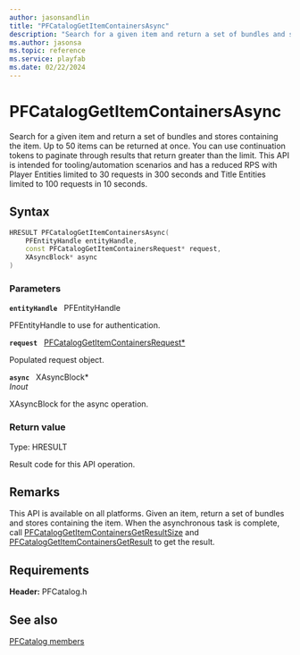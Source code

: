 ```yaml
---
author: jasonsandlin
title: "PFCatalogGetItemContainersAsync"
description: "Search for a given item and return a set of bundles and stores containing the item. Up to 50 items can be returned at once. You can use continuation tokens to paginate through results that return greater than the limit. This API is intended for tooling/automation scenarios and has a reduced RPS with Player Entities limited to 30 requests in 300 seconds and Title Entities limited to 100 requests in 10 seconds."
ms.author: jasonsa
ms.topic: reference
ms.service: playfab
ms.date: 02/22/2024
---
```


# PFCatalogGetItemContainersAsync  

Search for a given item and return a set of bundles and stores containing the item. Up to 50 items can be returned at once. You can use continuation tokens to paginate through results that return greater than the limit. This API is intended for tooling/automation scenarios and has a reduced RPS with Player Entities limited to 30 requests in 300 seconds and Title Entities limited to 100 requests in 10 seconds.  

## Syntax  
  
```cpp
HRESULT PFCatalogGetItemContainersAsync(  
    PFEntityHandle entityHandle,  
    const PFCatalogGetItemContainersRequest* request,  
    XAsyncBlock* async  
)  
```  
  
### Parameters  
  
**`entityHandle`** &nbsp; PFEntityHandle  
  
PFEntityHandle to use for authentication.  
  
**`request`** &nbsp; [PFCatalogGetItemContainersRequest*](../../pfcatalogtypes/structs/pfcataloggetitemcontainersrequest.md)  
  
Populated request object.  
  
**`async`** &nbsp; XAsyncBlock*  
*_Inout_*  
  
XAsyncBlock for the async operation.  
  
  
### Return value
Type: HRESULT
  
Result code for this API operation.
  
## Remarks  
  
This API is available on all platforms. Given an item, return a set of bundles and stores containing the item. When the asynchronous task is complete, call [PFCatalogGetItemContainersGetResultSize](pfcataloggetitemcontainersgetresultsize.md) and [PFCatalogGetItemContainersGetResult](pfcataloggetitemcontainersgetresult.md) to get the result.
  
## Requirements  
  
**Header:** PFCatalog.h
  
## See also  
[PFCatalog members](../pfcatalog_members.md)  

  
  
